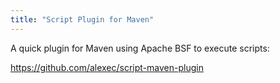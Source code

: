 ```yaml
---
title: "Script Plugin for Maven"
---
```

A quick plugin for Maven using Apache BSF to execute scripts:

https://github.com/alexec/script-maven-plugin
